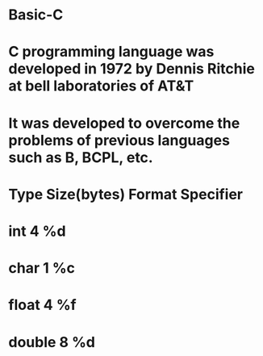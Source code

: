 # Basic-C
# C programming language was developed in 1972 by Dennis Ritchie at bell laboratories of AT&T
# It was developed to overcome the problems of previous languages such as B, BCPL, etc.

# Type	Size(bytes)   Format Specifier
# int	      4      	          %d
	
# char	   1	 	              %c
# float	   4                  %f
# double	 8	 	              %d
